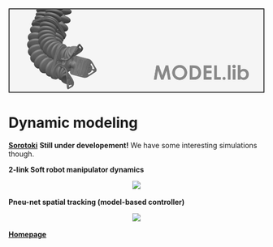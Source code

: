 <div align="center"> <img src="./src/model.png" width="650"> </div>

# Dynamic modeling 
[**Sorotoki**](https://bjcaasenbrood.github.io/SorotokiCode/) **Still under developement!** We have some interesting simulations though.

**2-link Soft robot manipulator dynamics**
<div align="center"> <img src="./src/Pneunet_tracking.gif" width="500"> </div>

**Pneu-net spatial tracking (model-based controller)**
<div align="center"> <img src="./src/Pneunet_tracking.gif" width="500"> </div>

[**Homepage**](https://bjcaasenbrood.github.io/SorotokiCode/)

